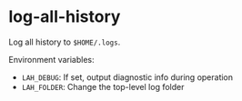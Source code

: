 # log-all-history

Log all history to `$HOME/.logs`.

Environment variables:

* `LAH_DEBUG`: If set, output diagnostic info during operation
* `LAH_FOLDER`: Change the top-level log folder
